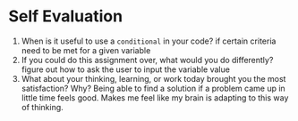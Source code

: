 # Self Evaluation

1. When is it useful to use a `conditional` in your code?
if certain criteria need to be met for a given variable
1. If you could do this assignment over, what would you do differently?
figure out how to ask the user to input the variable value
1. What about your thinking, learning, or work today brought you the most satisfaction? Why?
Being able to find a solution if a problem came up in little time feels good.  Makes me feel like my brain is adapting to this way of thinking.